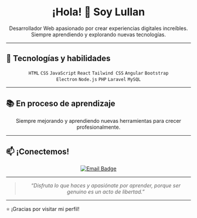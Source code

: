 <h1 align="center">¡Hola! 👋 Soy <b>Lullan</b></h1>

<p align="center">
  Desarrollador Web apasionado por crear experiencias digitales increíbles.<br>
  Siempre aprendiendo y explorando nuevas tecnologías.
</p>

---

## 🚀 Tecnologías y habilidades

<p align="center">
  <code>HTML</code> <code>CSS</code> <code>JavaScript</code> <code>React</code> <code>Tailwind CSS</code> <code>Angular</code> <code>Bootstrap</code><br>
  <code>Electron</code> <code>Node.js</code> <code>PHP</code> <code>Laravel</code> <code>MySQL</code>
</p>

---

## 📚 En proceso de aprendizaje

<p align="center">
  Siempre mejorando y aprendiendo nuevas herramientas para crecer profesionalmente.
</p>

---

## 📫 ¡Conectemos!

<p align="center">
  <a href="mailto:juankmilo0511@gmail.com">
    <img src="https://img.shields.io/badge/Email-D14836?style=for-the-badge&logo=gmail&logoColor=white" alt="Email Badge" />
  </a>
</p>

---

> <p align="center"><i>“Disfruta lo que haces y apasiónate por aprender, porque ser genuino es un acto de libertad.”</i></p>

---

⭐ ¡Gracias por visitar mi perfil!
